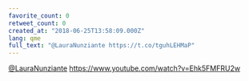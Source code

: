 ```yaml
---
favorite_count: 0
retweet_count: 0
created_at: "2018-06-25T13:58:09.000Z"
lang: qme
full_text: "@LauraNunziante https://t.co/tguhLEHMaP"
---
```


[@LauraNunziante](https://twitter.com/LauraNunziante)
<https://www.youtube.com/watch?v=Ehk5FMFRU2w>
